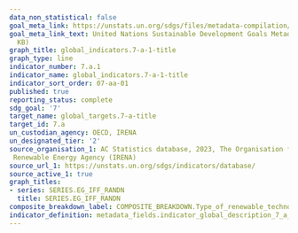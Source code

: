 ```yaml
---
data_non_statistical: false
goal_meta_link: https://unstats.un.org/sdgs/files/metadata-compilation/Metadata-Goal-7.pdf
goal_meta_link_text: United Nations Sustainable Development Goals Metadata (PDF 111
  KB)
graph_title: global_indicators.7-a-1-title
graph_type: line
indicator_number: 7.a.1
indicator_name: global_indicators.7-a-1-title
indicator_sort_order: 07-aa-01
published: true
reporting_status: complete
sdg_goal: '7'
target_name: global_targets.7-a-title
target_id: 7.a
un_custodian_agency: OECD, IRENA 
un_designated_tier: '2'
source_organisation_1: AC Statistics database, 2023, The Organisation for Economic Co - operation and Development (OECD) and IRENA Public Finance Database, 2023, The international 
 Renewable Energy Agency (IRENA)
source_url_1: https://unstats.un.org/sdgs/indicators/database/
source_active_1: true
graph_titles:
- series: SERIES.EG_IFF_RANDN
  title: SERIES.EG_IFF_RANDN
composite_breakdown_label: COMPOSITE_BREAKDOWN.Type_of_renewable_technology
indicator_definition: metadata_fields.indicator_global_description_7_a_1
---
```

